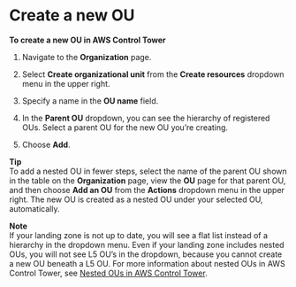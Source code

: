 # Create a new OU<a name="create-new-ou"></a>

**To create a new OU in AWS Control Tower**

1.  Navigate to the **Organization** page\.

1. Select **Create organizational unit** from the **Create resources** dropdown menu in the upper right\.

1. Specify a name in the **OU name** field\.

1. In the **Parent OU** dropdown, you can see the hierarchy of registered OUs\. Select a parent OU for the new OU you’re creating\.

1. Choose **Add**\.

**Tip**  
To add a nested OU in fewer steps, select the name of the parent OU shown in the table on the **Organization** page, view the **OU** page for that parent OU, and then choose **Add an OU** from the **Actions** dropdown menu in the upper right\. The new OU is created as a nested OU under your selected OU, automatically\.

**Note**  
If your landing zone is not up to date, you will see a flat list instead of a hierarchy in the dropdown menu\. Even if your landing zone includes nested OUs, you will not see L5 OU’s in the dropdown, because you cannot create a new OU beneath a L5 OU\. For more information about nested OUs in AWS Control Tower, see [Nested OUs in AWS Control Tower](nested-ous.md)\.